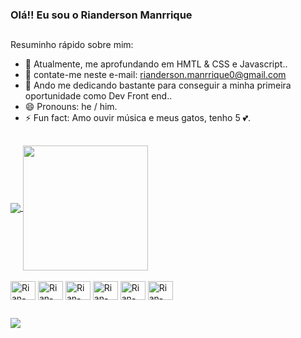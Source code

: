 ### Olá!! Eu sou o Rianderson Manrrique
##

Resuminho rápido sobre mim:

- 🌱 Atualmente, me aprofundando em HMTL & CSS e Javascript..
- 📩 contate-me neste e-mail: rianderson.manrrique0@gmail.com
- 👺 Ando me dedicando bastante para conseguir a minha primeira oportunidade como Dev Front end..
- 😄 Pronouns: he / him.
- ⚡ Fun fact: Amo ouvir música e meus gatos, tenho 5 💕.

##

<div class = '# read_icons'>
<a href="https://github.com/Rianderson">
  <img align="center" src="https://github-readme-stats.vercel.app/api?username=Rianderson&show_icons=true&theme=tokyonight" />
</a>
<a href="https://github.com/Rianderson">
  <img height = "200em" align="center" src="https://github-readme-stats.vercel.app/api/top-langs/?username=Rianderson&layout=compact_icons=true&theme=tokyonight" />
</a>
</div>

<div style = 'display: inline_block'><br>

<img  alt = 'Rian-JS' align = center height = 30 width = 40 src="https://cdn.jsdelivr.net/gh/devicons/devicon/icons/javascript/javascript-original.svg" />
<img alt = 'Rian-TS' align = center height = 30 width = 40 src="https://cdn.jsdelivr.net/gh/devicons/devicon/icons/typescript/typescript-original.svg" />
<img alt = 'Rian-HTML5' align = center height = 30 width = 40 src="https://cdn.jsdelivr.net/gh/devicons/devicon/icons/html5/html5-original.svg" />
<img alt = 'Rian-CSS3' align = center height = 30 width = 40 src="https://cdn.jsdelivr.net/gh/devicons/devicon/icons/css3/css3-original.svg" /> 
<img alt = 'Rian-GIT' align = center height = 30 width = 40 src="https://cdn.jsdelivr.net/gh/devicons/devicon/icons/git/git-original.svg" />
<img alt = 'Rian-React' align = center height = 30 width = 40 src="https://cdn.jsdelivr.net/gh/devicons/devicon/icons/react/react-original.svg" />          

</div>

## 
<a href= "https://www.linkedin.com/in/rianderson-manrrique-9553231ba" />
<img src= https://img.shields.io/badge/LinkedIn-0077B5?style=for-the-badge&logo=linkedin&logoColor=white />


